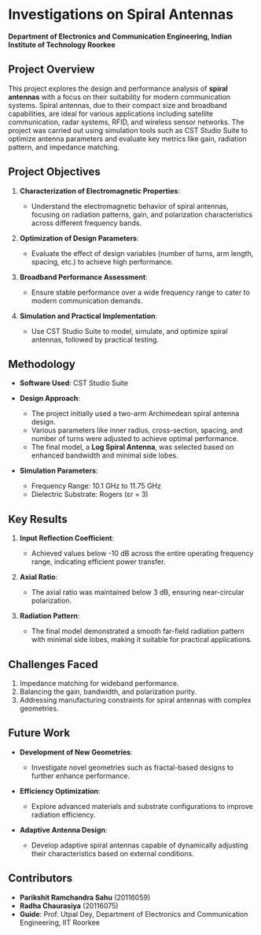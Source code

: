 # Investigations on Spiral Antennas

**Department of Electronics and Communication Engineering, Indian Institute of Technology Roorkee**

## Project Overview

This project explores the design and performance analysis of **spiral antennas** with a focus on their suitability for modern communication systems. Spiral antennas, due to their compact size and broadband capabilities, are ideal for various applications including satellite communication, radar systems, RFID, and wireless sensor networks. The project was carried out using simulation tools such as CST Studio Suite to optimize antenna parameters and evaluate key metrics like gain, radiation pattern, and impedance matching.

## Project Objectives

1. **Characterization of Electromagnetic Properties**:
   - Understand the electromagnetic behavior of spiral antennas, focusing on radiation patterns, gain, and polarization characteristics across different frequency bands.

2. **Optimization of Design Parameters**:
   - Evaluate the effect of design variables (number of turns, arm length, spacing, etc.) to achieve high performance.

3. **Broadband Performance Assessment**:
   - Ensure stable performance over a wide frequency range to cater to modern communication demands.

4. **Simulation and Practical Implementation**:
   - Use CST Studio Suite to model, simulate, and optimize spiral antennas, followed by practical testing.

## Methodology

- **Software Used**: CST Studio Suite
- **Design Approach**:
  - The project initially used a two-arm Archimedean spiral antenna design.
  - Various parameters like inner radius, cross-section, spacing, and number of turns were adjusted to achieve optimal performance.
  - The final model, a **Log Spiral Antenna**, was selected based on enhanced bandwidth and minimal side lobes.
  
- **Simulation Parameters**:
  - Frequency Range: 10.1 GHz to 11.75 GHz
  - Dielectric Substrate: Rogers (εr = 3)

## Key Results

1. **Input Reflection Coefficient**:
   - Achieved values below -10 dB across the entire operating frequency range, indicating efficient power transfer.

2. **Axial Ratio**:
   - The axial ratio was maintained below 3 dB, ensuring near-circular polarization.

3. **Radiation Pattern**:
   - The final model demonstrated a smooth far-field radiation pattern with minimal side lobes, making it suitable for practical applications.

## Challenges Faced

1. Impedance matching for wideband performance.
2. Balancing the gain, bandwidth, and polarization purity.
3. Addressing manufacturing constraints for spiral antennas with complex geometries.

## Future Work

- **Development of New Geometries**:
  - Investigate novel geometries such as fractal-based designs to further enhance performance.
  
- **Efficiency Optimization**:
  - Explore advanced materials and substrate configurations to improve radiation efficiency.
  
- **Adaptive Antenna Design**:
  - Develop adaptive spiral antennas capable of dynamically adjusting their characteristics based on external conditions.

## Contributors

- **Parikshit Ramchandra Sahu** (20116059)
- **Radha Chaurasiya** (20116075)
- **Guide**: Prof. Utpal Dey, Department of Electronics and Communication Engineering, IIT Roorkee
